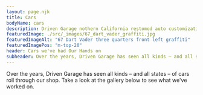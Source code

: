```yaml
---
layout: page.njk
title: Cars
bodyName: cars
description: Driven Garage nothern California restomod auto customization and repair shop
featuredImage: ./src/_images/67_dart_vader_graffiti.jpg
featuredImageAlt: "67 Dart Vader three quarters front left graffiti"
featuredImagePos: "m-top-20"
header: Cars we've had Our Hands on
subheader: Over the years, Driven Garage has seen all kinds – and all states – of cars roll through our shop. Take a look at the gallery below to see what we've worked on.
---
```

Over the years, Driven Garage has seen all kinds – and all states – of cars roll through our shop. Take a look at the gallery below to see what we've worked on.